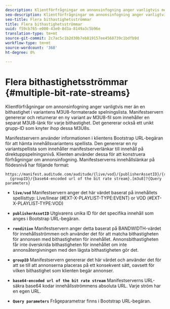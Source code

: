 ```yaml
---
description: Klientförfrågningar om annonsinfogning anger vanligtvis mer än en bithastighet i variantens M3U8-formaterade spelningslista. Manifestservern genererar och returnerar en ny variant av M3U8-fil som innehåller en separat M3U8-länk för varje bithastighet. Det genererar också ett unikt grupp-ID som knyter ihop dessa M3U8s.
seo-description: Klientförfrågningar om annonsinfogning anger vanligtvis mer än en bithastighet i variantens M3U8-formaterade spelningslista. Manifestservern genererar och returnerar en ny variant av M3U8-fil som innehåller en separat M3U8-länk för varje bithastighet. Det genererar också ett unikt grupp-ID som knyter ihop dessa M3U8s.
seo-title: Flera bithastighetsströmmar
title: Flera bithastighetsströmmar
uuid: f59cb765-e000-43e0-8d3a-8149a3c5b96e
translation-type: tm+mt
source-git-commit: 2c7ac5c1b2d30b7eb819157ee4568739c1bdfb9d
workflow-type: tm+mt
source-wordcount: '368'
ht-degree: 0%

---
```



# Flera bithastighetsströmmar {#multiple-bit-rate-streams}

Klientförfrågningar om annonsinfogning anger vanligtvis mer än en bithastighet i variantens M3U8-formaterade spelningslista. Manifestservern genererar och returnerar en ny variant av M3U8-fil som innehåller en separat M3U8-länk för varje bithastighet. Det genererar också ett unikt grupp-ID som knyter ihop dessa M3U8s.

Manifestservern använder informationen i klientens Bootstrap URL-begäran för att hämta innehållsvariantens spellista. Den genererar en ny variantspellista som innehåller manifestserverlänkar till innehåll på direktuppspelningsnivå. Klienten använder dessa för att konstruera förfrågningar om annonsinfogning. Manifestserverns innehållslänkar på flödesnivå har följande format:

```
https://manifest.auditude.com/auditude/{live/vod}/{publisherAssetID}/{rendition}/
  {groupID}/{base64-encoded url of the bit rate stream}.[m3u8]?{Query parameters}
```

* **`live/vod`** Manifestservern anger det här värdet baserat på innehållets spellisttyp: Live/linear (#EXT-X-PLAYLIST-TYPE:EVENT) or VOD (#EXT-X-PLAYLIST-TYPE:VOD)

* **`publisherAssetID`** Utgivarens unika ID för det specifika innehåll som anges i Bootstrap URL-begäran.

* **`rendition`** Manifestservern anger detta baserat på BANDWIDTH-värdet för innehållsströmmen och använder det för att matcha bithastigheten för annonsen med bithastigheten för innehållet. Annonsbithastigheten får inte överskrida bithastigheten för innehållet om inte annonsåtergivningen med den lägsta bithastigheten gör det.

* **`groupID`** Manifestservern genererar det här värdet och använder det för att se till att annonserna placeras på ett konsekvent sätt, oavsett för vilken bithastighet som klienten begär annonser.

* **`base64-encoded url of the bit rate stream`** Manifestserverns URL-säkra base64 kodar innehållsströmmens absoluta URL. Varje ström har en egen URL.

* **`Query parameters`** Frågeparametrar finns i Bootstrap URL-begäran.

